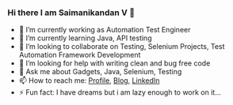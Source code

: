 ### Hi there I am Saimanikandan V 👋


- 🔭 I’m currently working as Automation Test Engineer
- 🌱 I’m currently learning Java, API testing
- 👯 I’m looking to collaborate on Testing, Selenium Projects, Test Automation Framework Development
- 🤔 I’m looking for help with writing clean and bug free code
- 💬 Ask me about Gadgets, Java, Selenium, Testing
- 📫 How to reach me: [Profile](https://saimanikandanv.me), [Blog](//saimanikandanv.github.io/thoughtsqre), [LinkedIn](https://www.linkedin.com/in/saimanikandan-v-37790446)
- ⚡ Fun fact: I have dreams but i am lazy enough to work on it...
